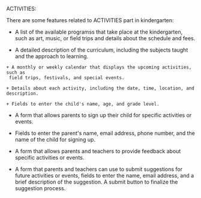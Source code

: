 ACTIVITIES:

There are some features related to ACTIVITIES part in kindergarten: 

   +  A list of the available programss that take place at the kindergarten, such as art, music, or field trips and details about the schedule and fees.

   + A detailed description of the curriculum, including the subjects taught and the approach to learning.

    + A monthly or weekly calendar that displays the upcoming activities, such as
     field trips, festivals, and special events.

    + Details about each activity, including the date, time, location, and description. 

    + Fields to enter the child's name, age, and grade level.

   + A form that allows parents to sign up their child for specific activities or events.

   + Fields to enter the parent's name, email address, phone number, and the name of the child for signing up.

   +  A form that allows parents and teachers to provide feedback about specific activities or events.

   + A form that parents and teachers can use to submit suggestions for future activities or events, fields to enter the name, email address, and a brief description of the suggestion. A submit button to finalize the suggestion process.
   
   